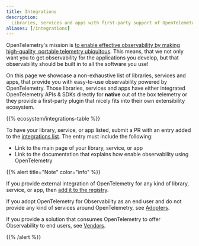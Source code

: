 ```yaml
---
title: Integrations
description:
  Libraries, services and apps with first-party support of OpenTelemetry.
aliases: [/integrations]
---
```


OpenTelemetry's mission is
[to enable effective observability by making high-quality, portable telemetry ubiquitous](/community/mission/).
This means, that we not only want you to get observability for the applications
you develop, but that observability should be built in to all the software you
use!

On this page we showcase a non-exhaustive list of libraries, services and apps,
that provide you with easy-to-use observability powered by OpenTelemetry. Those
libraries, services and apps have either integrated OpenTelemetry APIs & SDKs
directly for **native** out of the box telemetry or they provide a first-party
plugin that nicely fits into their own extensibility ecosystem.

{{% ecosystem/integrations-table %}}

To have your library, service, or app listed, submit a PR with an entry added to
the
[integrations list](https://github.com/open-telemetry/opentelemetry.io/tree/main/data/ecosystem/integrations.yaml).
The entry must include the following:

- Link to the main page of your library, service, or app
- Link to the documentation that explains how enable observability using
  OpenTelemetry

{{% alert title="Note" color="info" %}}

If you provide external integration of OpenTelemetry for any kind of library,
service, or app, then [add it to the registry](/ecosystem/registry/adding).

If you adopt OpenTelemetry for Observability as an end user and do not provide
any kind of services around OpenTelemetry, see [Adopters](/ecosystem/adopters).

If you provide a solution that consumes OpenTelemetry to offer Observability to
end users, see [Vendors](/ecosystem/vendors).

{{% /alert %}}
